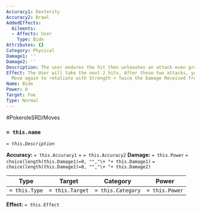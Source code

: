 ```yaml
---
Accuracy1: Dexterity
Accuracy2: Brawl
AddedEffects:
  Ailments:
  - Affects: User
    Type: Bide
Attributes: {}
Category: Physical
Damage1: ''
Damage2: ''
Description: The user endures the hit then unleashes an attack even greater.
Effect: The User will take the next 2 hits. After those two attacks, you may use this
  Move again to retaliate with Strength + Twice the Damage Received from those 2 hits.
Name: Bide
Power: 0
Target: Foe
Type: Normal
---
```


#PokeroleSRD/Moves

### `= this.name` 
*`= this.Description`*

**Accuracy:** `= this.Accuracy1` + `= this.Accuracy2`
**Damage:** `= this.Power` `= choice(length(this.Damage1)=0, "","\+ "+ this.Damage1)` `= choice(length(this.Damage2)=0, "","\+ "+ this.Damage2)`

| Type          | Target          | Category          | Power          |
| ------------- | --------------- | ----------------  | -------------- |
| `= this.Type` | `= this.Target` | `= this.Category` | `= this.Power` | 

**Effect:** `= this.Effect`